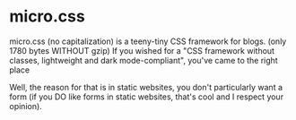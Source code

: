 # micro.css
micro.css (no capitalization) is a teeny-tiny CSS framework for blogs. (only 1780 bytes WITHOUT gzip)
If you wished for a "CSS framework without classes, lightweight and dark mode-compliant", you've came to the right place

Well, the reason for that is in static websites, you don't particularly want a form (if you DO like forms in static websites, that's cool and I respect your opinion).
